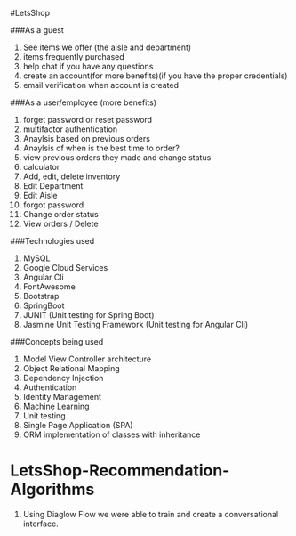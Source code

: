 #LetsShop

###As a guest 
1. See items we offer (the aisle and department)
2. items frequently purchased 
3. help chat if you have any questions 
4. create an account(for more benefits)(if you have the proper credentials)
5. email verification when account is created

###As a user/employee (more benefits) 
1. forget password or reset password 
2. multifactor authentication 
3. Anaylsis based on previous orders 
5. Anaylsis of when is the best time to order? 
6. view previous orders they made and change status
7. calculator 
8. Add, edit, delete inventory 
9. Edit Department 
10. Edit Aisle 
11. forgot password 
12. Change order status 
13. View orders / Delete 


###Technologies used
1. MySQL
2. Google Cloud Services
3. Angular Cli 
4. FontAwesome
5. Bootstrap 
6. SpringBoot 
7. JUNIT (Unit testing for Spring Boot)
8. Jasmine Unit Testing Framework  (Unit testing for Angular Cli)

###Concepts being used
1. Model View Controller architecture 
2. Object Relational Mapping 
3. Dependency Injection 
4. Authentication 
5. Identity Management 
6. Machine Learning 
7. Unit testing 
8. Single Page Application (SPA)
9. ORM implementation of classes with inheritance

# LetsShop-Recommendation-Algorithms
1. Using Diaglow Flow we were able to train and create a conversational interface. 
